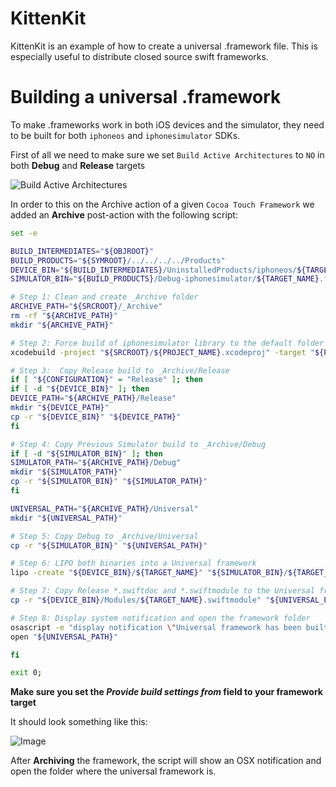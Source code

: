 KittenKit
=====
KittenKit is an example of how to create a universal .framework file.
This is especially useful to distribute closed source swift frameworks.

# Building a universal .framework

To make .frameworks work in both iOS devices and the simulator, they need to be built for both `iphoneos` and `iphonesimulator` SDKs.

First of all we need to make sure we set `Build Active Architectures` to `NO` in both **Debug** and **Release** targets

![Build Active Architectures](http://i.imgur.com/uUcvFpS.png?1)

In order to this on the Archive action of a given `Cocoa Touch Framework` we added an **Archive** post-action with the following script:

```sh
set -e

BUILD_INTERMEDIATES="${OBJROOT}"
BUILD_PRODUCTS="${SYMROOT}/../../../../Products"
DEVICE_BIN="${BUILD_INTERMEDIATES}/UninstalledProducts/iphoneos/${TARGET_NAME}.framework"
SIMULATOR_BIN="${BUILD_PRODUCTS}/Debug-iphonesimulator/${TARGET_NAME}.framework"

# Step 1: Clean and create _Archive folder
ARCHIVE_PATH="${SRCROOT}/_Archive"
rm -rf "${ARCHIVE_PATH}"
mkdir "${ARCHIVE_PATH}"

# Step 2: Force build of iphonesimulator library to the default folder
xcodebuild -project "${SRCROOT}/${PROJECT_NAME}.xcodeproj" -target "${PROJECT_NAME}" -configuration "Debug" -sdk iphonesimulator ONLY_ACTIVE_ARCH=NO BUILD_DIR="${BUILD_PRODUCTS}" build

# Step 3:  Copy Release build to _Archive/Release
if [ "${CONFIGURATION}" = "Release" ]; then
if [ -d "${DEVICE_BIN}" ]; then
DEVICE_PATH="${ARCHIVE_PATH}/Release"
mkdir "${DEVICE_PATH}"
cp -r "${DEVICE_BIN}" "${DEVICE_PATH}"
fi

# Step 4: Copy Previous Simulator build to _Archive/Debug
if [ -d "${SIMULATOR_BIN}" ]; then
SIMULATOR_PATH="${ARCHIVE_PATH}/Debug"
mkdir "${SIMULATOR_PATH}"
cp -r "${SIMULATOR_BIN}" "${SIMULATOR_PATH}"
fi

UNIVERSAL_PATH="${ARCHIVE_PATH}/Universal"
mkdir "${UNIVERSAL_PATH}"

# Step 5: Copy Debug to _Archive/Universal
cp -r "${SIMULATOR_BIN}" "${UNIVERSAL_PATH}"

# Step 6: LIPO both binaries into a Universal framework
lipo -create "${DEVICE_BIN}/${TARGET_NAME}" "${SIMULATOR_BIN}/${TARGET_NAME}" -output  "${UNIVERSAL_PATH}/${TARGET_NAME}.framework/${TARGET_NAME}"

# Step 7: Copy Release *.swiftdoc and *.swiftmodule to the Universal framework
cp -r "${DEVICE_BIN}/Modules/${TARGET_NAME}.swiftmodule" "${UNIVERSAL_PATH}/${TARGET_NAME}.framework/Modules/"

# Step 8: Display system notification and open the framework folder
osascript -e "display notification \"Universal framework has been built.\" with title \"${TARGET_NAME}\""
open "${UNIVERSAL_PATH}"

fi

exit 0;
```

**Make sure you set the *Provide build settings from* field to your framework target**

It should look something like this:

![Image](http://i.imgur.com/h44M99q.png?1)

After **Archiving** the framework, the script will show an OSX notification and open the folder where the universal framework is.
